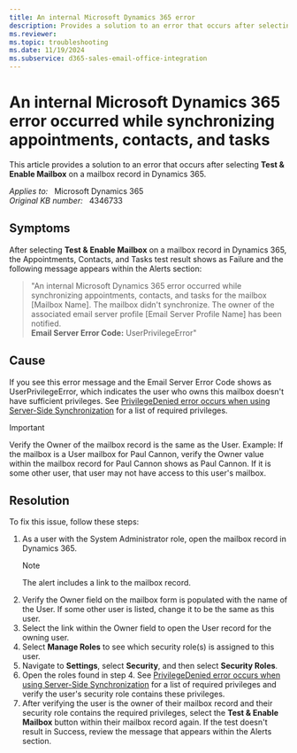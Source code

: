 ```yaml
---
title: An internal Microsoft Dynamics 365 error
description: Provides a solution to an error that occurs after selecting Test & Enable Mailbox on a mailbox record in Dynamics 365.
ms.reviewer: 
ms.topic: troubleshooting
ms.date: 11/19/2024
ms.subservice: d365-sales-email-office-integration
---
```

# An internal Microsoft Dynamics 365 error occurred while synchronizing appointments, contacts, and tasks

This article provides a solution to an error that occurs after selecting **Test & Enable Mailbox** on a mailbox record in Dynamics 365.

_Applies to:_ &nbsp; Microsoft Dynamics 365  
_Original KB number:_ &nbsp; 4346733

## Symptoms

After selecting **Test & Enable Mailbox** on a mailbox record in Dynamics 365, the Appointments, Contacts, and Tasks test result shows as Failure and the following message appears within the Alerts section:

> "An internal Microsoft Dynamics 365 error occurred while synchronizing appointments, contacts, and tasks for the mailbox [Mailbox Name]. The mailbox didn't synchronize. The owner of the associated email server profile [Email Server Profile Name] has been notified.  
**Email Server Error Code:** UserPrivilegeError"

## Cause

If you see this error message and the Email Server Error Code shows as UserPrivilegeError, which indicates the user who owns this mailbox doesn't have sufficient privileges. See [PrivilegeDenied error occurs when using Server-Side Synchronization](https://support.microsoft.com/help/4015092) for a list of required privileges.

> [!IMPORTANT]
> Verify the Owner of the mailbox record is the same as the User. Example: If the mailbox is a User mailbox for Paul Cannon, verify the Owner value within the mailbox record for Paul Cannon shows as Paul Cannon. If it is some other user, that user may not have access to this user's mailbox.

## Resolution

To fix this issue, follow these steps:

1. As a user with the System Administrator role, open the mailbox record in Dynamics 365.
    > [!NOTE]
    > The alert includes a link to the mailbox record.
2. Verify the Owner field on the mailbox form is populated with the name of the User. If some other user is listed, change it to be the same as this user.
3. Select the link within the Owner field to open the User record for the owning user.
4. Select **Manage Roles** to see which security role(s) is assigned to this user.
5. Navigate to **Settings**, select **Security**, and then select **Security Roles**.
6. Open the roles found in step 4. See [PrivilegeDenied error occurs when using Server-Side Synchronization](https://support.microsoft.com/help/4015092) for a list of required privileges and verify the user's security role contains these privileges.
7. After verifying the user is the owner of their mailbox record and their security role contains the required privileges, select the **Test & Enable Mailbox** button within their mailbox record again. If the test doesn't result in Success, review the message that appears within the Alerts section.
